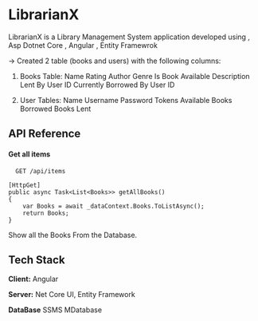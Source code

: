 # LibrarianX
LibrarianX is a Library Management System application developed using , Asp Dotnet Core , Angular , Entity Framewrok


-> Created 2 table (books and users) with the following columns:
1. Books Table:
Name
Rating
Author
Genre
Is Book Available
Description
Lent By User ID
Currently Borrowed By User ID

2. User Tables:
Name
Username
Password
Tokens Available
Books Borrowed
Books Lent



## API Reference

#### Get all items

```http
  GET /api/items
```

    [HttpGet]
    public async Task<List<Books>> getAllBooks()
    {
        var Books = await _dataContext.Books.ToListAsync();
        return Books;
    }


Show all the Books From the Database.

## Tech Stack

**Client:** Angular

**Server:** Net Core UI, Entity Framework

**DataBase** SSMS MDatabase 


